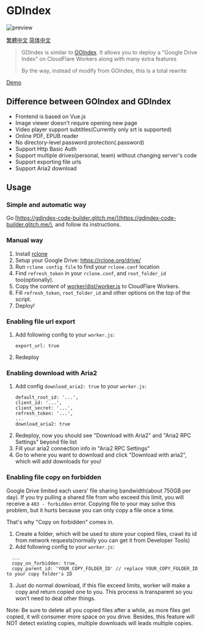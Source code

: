 # GDIndex

![preview](https://i.imgur.com/ENkZwCU.png)

[繁體中文](README.zhtw.md)
[简体中文](README.zh.md)

> GDIndex is similar to [GOIndex](https://github.com/donwa/goindex).
> It allows you to deploy a "Google Drive Index" on CloudFlare Workers along with many extra features
>
> By the way, instead of modify from GOIndex, this is a total rewrite

[Demo](https://gdindex-demo.maple3142.workers.dev/)

## Difference between GOIndex and GDIndex

-   Frontend is based on Vue.js
-   Image viewer doesn't require opening new page
-   Video player support subtitles(Currently only srt is supported)
-   Online PDF, EPUB reader
-   No directory-level password protection(.password)
-   Support Http Basic Auth
-   Support multiple drives(personal, team) without changing server's code
-   Support exporting file urls
-   Support Aria2 download

## Usage

### Simple and automatic way

Go [https://gdindex-code-builder.glitch.me/](https://gdindex-code-builder.glitch.me/), and follow its instructions.

### Manual way

1. Install [rclone](https://rclone.org/)
2. Setup your Google Drive: https://rclone.org/drive/
3. Run `rclone config file` to find your `rclone.conf` location
4. Find `refresh_token` in your `rclone.conf`, and `root_folder_id` too(optionally).
5. Copy the content of [worker/dist/worker.js](worker/dist/worker.js) to CloudFlare Workers.
6. Fill `refresh_token`, `root_folder_id` and other options on the top of the script.
7. Deploy!

### Enabling file url export

1. Add following config to your `worker.js`:
    ```
    export_url: true
    ```
2. Redeploy

### Enabling download with Aria2

1. Add config `download_aria2: true` to your `worker.js`:
    ```
	default_root_id: '...',
	client_id: '...',
	client_secret: '...',
	refresh_token: '...',
    ...
	download_aria2: true
    ```
2. Redeploy, now you should see "Download with Aria2" and "Aria2 RPC Settings" beyond file list
3. Fill your aria2 connection info in "Aria2 RPC Settings"
4. Go to where you want to download and click "Download with aria2", which will add downloads for you!

### Enabling file copy on forbidden

Google Drive limited each users' file sharing bandwidth(about 750GB per day). If you try pulling a shared file from who exceed this limit, you will receive a `403 - forbidden` error. Copying file to your may solve this problem, but it hurts because you can only copy a file once a time.

That's why "Copy on forbidden" comes in.

1. Create a folder, which will be used to store your copied files, crawl its id from network requests(normally you can get it from Developer Tools)
2. Add following config to your `worker.js`:

```
  ...
  copy_on_forbidden: true,
  copy_parent_id: 'YOUR_COPY_FOLDER_ID' // replace YOUR_COPY_FOLDER_ID to your copy folder's ID
```

3. Just do normal download, if this file exceed limits, worker will make a copy and return copied one to you. This process is transparent so you won't need to deal other things.

Note: Be sure to delete all you copied files after a while, as more files get copied, it will consumer more space on you drive. Besides, this feature will NOT detect existing copies, multiple downloads will leads multiple copies.
